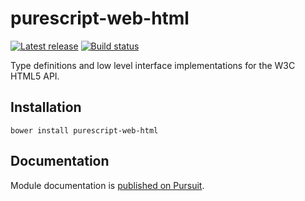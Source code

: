 # purescript-web-html

[![Latest release](http://img.shields.io/github/release/purescript-web/purescript-web-html.svg)](https://github.com/purescript-web/purescript-web-html/releases)
[![Build status](https://travis-ci.org/purescript-web/purescript-web-html.svg?branch=master)](https://travis-ci.org/purescript-web/purescript-web-html)

Type definitions and low level interface implementations for the W3C HTML5 API.

## Installation

```
bower install purescript-web-html
```

## Documentation

Module documentation is [published on Pursuit](http://pursuit.purescript.org/packages/purescript-web-html).
